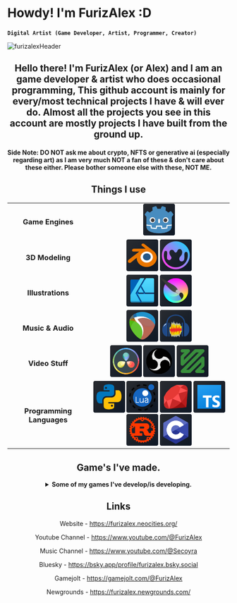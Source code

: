  # Howdy! I'm FurizAlex :D
**`Digital Artist (Game Developer, Artist, Programmer, Creator)`**

![furizalexHeader](https://github.com/user-attachments/assets/baee14b3-a42e-469a-8cdc-3eff1ffb129a)
<div style="text-align: center;">
 <h2>
  Hello there! I'm FurizAlex (or Alex) and I am an game developer & artist who does occasional programming,
  This github account is mainly for every/most technical projects I have & will ever do.
  Almost all the projects you see in this account are mostly projects I have built from the ground up.
</h2>
<h4>
  Side Note: DO NOT ask me about crypto, NFTS or generative ai (especially regarding art) as I am very much NOT a fan of these
  & don't care about these either. Please bother someone else with these, NOT ME.
</h4>
 
## Things I use
 
<table>
 <tr><td><h3>Game Engines</h3></td><td>
  <span title="Godot">
   <img src='github_godotIcon.png' width="72">
  </span>
</td></tr>
<tr><td><h3>3D Modeling</h3></td><td>
 <span title="Blender">
   <img src='github_blenderIcon.png' width="72">
  </span> <span title="Material Maker">
   <img src='github_materialmakerIcon.png' width="72">
  </span>
</td></tr>
<tr><td><h3>Illustrations</h3></td><td>
<span title="Affinity Designer">
   <img src='github_affinitydesignerIcon.png' width="72">
  </span> </span> <span title="Krita.png">
   <img src='github_kritaIcon.png' width="72">
  </span> 
</td></tr>
<tr><td><h3>Music & Audio</h3></td><td>
<span title="Reaper">
   <img src='github_reaperIcon.png' width="72">
</span> <span title="Audacity">
   <img src='github_audacityIcon.png' width="72">
</span>
</td></tr>
<tr><td><h3>Video Stuff</h3></td><td>
<span title="Davinci Resolve">
   <img src='github_davinciresolveIcon.png' width="72">
</span> <span title="Obs">
   <img src='github_obsIcon.png' width="72">
</span> <span title="FFMPEG">
   <img src='github_ffmpegIcon.png' width="72">
</span>
</td></tr>
<tr><td><h3>Programming Languages</h3></td><td>
  <span title="Python">
   <img src='github_pythonIcon.png' width="72">
  </span> <span title="Lua">
   <img src='github_luaIcon.png' width="72">
  </span> <span title="Ruby">
   <img src='github_rubyIcon.png' width="72">
  </span> <span title="TypeScript">
   <img src='github_typescriptIcon.png' width="72">
  </span> <span title="Rust">
   <img src='github_rustIcon.png' width="72">
  </span> <span title="C">
   <img src='github_cIcon.png' width="72">
  </span>
 </td></tr>
 </table>

## Game's I've made.
<details>
 <summary>
   <strong>Some of my games I've develop/is developing.</strong>
 </summary>
 <p align='center'>
	<br>
	<img width="840" src="github_rainIsoImage.png"></img>
	<br>
	<img width="420" src="github_contreIcon.png"></img>
	<img width="420" src="github_thosenightsatpengoosImage.png"></img>
	<br>
	<img width="420" src="github_theblindrobotImage.png"></img>
 </p>
</details>
 
 ## Links
  Website - https://furizalex.neocities.org/
 
  Youtube Channel - https://www.youtube.com/@FurizAlex
 
  Music Channel - https://www.youtube.com/@Secoyra
 
  Bluesky - https://bsky.app/profile/furizalex.bsky.social
 
  Gamejolt - https://gamejolt.com/@FurizAlex
 
  Newgrounds - https://furizalex.newgrounds.com/
</div>
